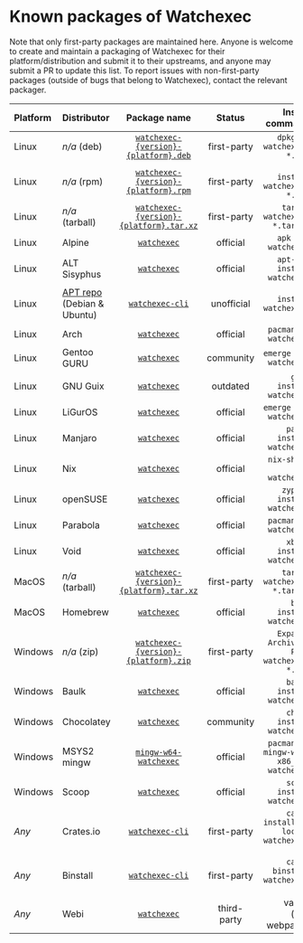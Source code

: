 # Known packages of Watchexec

Note that only first-party packages are maintained here.
Anyone is welcome to create and maintain a packaging of
Watchexec for their platform/distribution and submit it
to their upstreams, and anyone may submit a PR to update
this list. To report issues with non-first-party packages
(outside of bugs that belong to Watchexec), contact the
relevant packager.

| Platform | Distributor | Package name | Status | Install command |
|:-|:-|:-:|:-:|-:|
| Linux | _n/a_ (deb) | [`watchexec-{version}-{platform}.deb`](https://github.com/watchexec/watchexec/releases) | first-party | `dpkg -i watchexec-*.deb` |
| Linux | _n/a_ (rpm) | [`watchexec-{version}-{platform}.rpm`](https://github.com/watchexec/watchexec/releases) | first-party | `dnf install watchexec-*.deb` |
| Linux | _n/a_ (tarball) | [`watchexec-{version}-{platform}.tar.xz`](https://github.com/watchexec/watchexec/releases) | first-party | `tar xf watchexec-*.tar.xz` |
| Linux | Alpine | [`watchexec`](https://pkgs.alpinelinux.org/packages?name=watchexec) | official | `apk add watchexec` |
| Linux | ALT Sisyphus | [`watchexec`](https://packages.altlinux.org/en/sisyphus/srpms/watchexec/) | official | `apt-get install watchexec` |
| Linux | [APT repo](https://apt.cli.rs) (Debian & Ubuntu) | [`watchexec-cli`](https://apt.cli.rs) | unofficial | `apt install watchexec-cli` |
| Linux | Arch | [`watchexec`](https://archlinux.org/packages/extra/x86_64/watchexec/) | official | `pacman -S watchexec` |
| Linux | Gentoo GURU | [`watchexec`](https://gpo.zugaina.org/Overlays/guru/app-misc/watchexec) | community | `emerge -av watchexec` |
| Linux | GNU Guix | [`watchexec`](https://packages.guix.gnu.org/packages/watchexec/) | outdated | `guix install watchexec` |
| Linux | LiGurOS | [`watchexec`](https://gitlab.com/liguros/liguros-repo/-/tree/stable/app-misc/watchexec) | official | `emerge -av watchexec` |
| Linux | Manjaro | [`watchexec`](https://software.manjaro.org/package/watchexec) | official | `pamac install watchexec` |
| Linux | Nix | [`watchexec`](https://search.nixos.org/packages?query=watchexec) | official | `nix-shell -p watchexec` |
| Linux | openSUSE | [`watchexec`](https://software.opensuse.org/package/watchexec) | official | `zypper install watchexec` |
| Linux | Parabola | [`watchexec`](https://www.parabola.nu/packages/?q=watchexec) | official | `pacman -S watchexec` |
| Linux | Void | [`watchexec`](https://github.com/void-linux/void-packages/tree/master/srcpkgs/watchexec) | official | `xbps-install watchexec` |
| MacOS | _n/a_ (tarball) | [`watchexec-{version}-{platform}.tar.xz`](https://github.com/watchexec/watchexec/releases) | first-party | `tar xf watchexec-*.tar.xz` |
| MacOS | Homebrew | [`watchexec`](https://formulae.brew.sh/formula/watchexec) | official | `brew install watchexec` |
| Windows | _n/a_ (zip) | [`watchexec-{version}-{platform}.zip`](https://github.com/watchexec/watchexec/releases) | first-party | `Expand-Archive -Path watchexec-*.zip` |
| Windows | Baulk | [`watchexec`](https://github.com/baulk/bucket/blob/master/bucket/watchexec.json) | official | `baulk install watchexec` |
| Windows | Chocolatey | [`watchexec`](https://community.chocolatey.org/packages/watchexec) | community | `choco install watchexec` |
| Windows | MSYS2 mingw | [`mingw-w64-watchexec`](https://github.com/msys2/MINGW-packages/blob/master/mingw-w64-watchexec) | official | `pacman -S mingw-w64-x86_64-watchexec` |
| Windows | Scoop | [`watchexec`](https://github.com/ScoopInstaller/Main/blob/master/bucket/watchexec.json) | official | `scoop install watchexec` |
| _Any_ | Crates.io | [`watchexec-cli`](https://crates.io/crates/watchexec-cli) | first-party | `cargo install --locked watchexec-cli` |
| _Any_ | Binstall | [`watchexec-cli`](https://crates.io/crates/watchexec-cli) | first-party | `cargo binstall watchexec-cli` |
| _Any_ | Webi | [`watchexec`](https://webinstall.dev/watchexec/) | third-party | varies (see webpage) |

